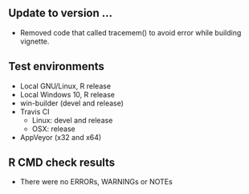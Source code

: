 
## Update to version ...
* Removed code that called tracemem() to avoid error while building vignette.

## Test environments
* Local GNU/Linux, R release
* Local Windows 10, R release
* win-builder (devel and release)
* Travis CI
  + Linux: devel and release
  + OSX: release
* AppVeyor (x32 and x64)

## R CMD check results
* There were no ERRORs, WARNINGs or NOTEs
